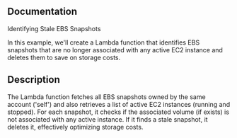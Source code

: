 ## Documentation
Identifying Stale EBS Snapshots

In this example, we'll create a Lambda function that identifies EBS snapshots that are no longer associated with any active EC2 instance and deletes them to save on storage costs.


## Description
The Lambda function fetches all EBS snapshots owned by the same account ('self') and also retrieves a list of active EC2 instances (running and stopped). For each snapshot, it checks if the associated volume (if exists) is not associated with any active instance. If it finds a stale snapshot, it deletes it, effectively optimizing storage costs.

